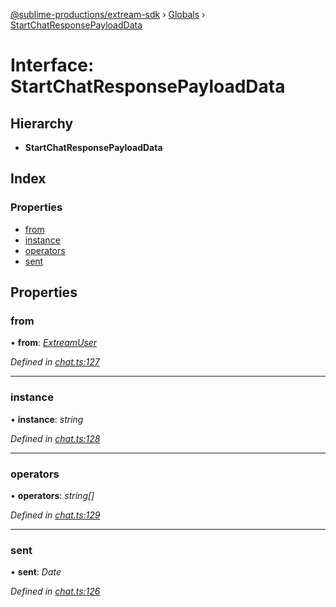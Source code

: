 [@sublime-productions/extream-sdk](../README.md) › [Globals](../globals.md) › [StartChatResponsePayloadData](startchatresponsepayloaddata.md)

# Interface: StartChatResponsePayloadData

## Hierarchy

* **StartChatResponsePayloadData**

## Index

### Properties

* [from](startchatresponsepayloaddata.md#from)
* [instance](startchatresponsepayloaddata.md#instance)
* [operators](startchatresponsepayloaddata.md#operators)
* [sent](startchatresponsepayloaddata.md#sent)

## Properties

###  from

• **from**: *[ExtreamUser](extreamuser.md)*

*Defined in [chat.ts:127](https://github.com/Extream-SaaS/ex-sdk/blob/3458c8e/src/chat.ts#L127)*

___

###  instance

• **instance**: *string*

*Defined in [chat.ts:128](https://github.com/Extream-SaaS/ex-sdk/blob/3458c8e/src/chat.ts#L128)*

___

###  operators

• **operators**: *string[]*

*Defined in [chat.ts:129](https://github.com/Extream-SaaS/ex-sdk/blob/3458c8e/src/chat.ts#L129)*

___

###  sent

• **sent**: *Date*

*Defined in [chat.ts:126](https://github.com/Extream-SaaS/ex-sdk/blob/3458c8e/src/chat.ts#L126)*
